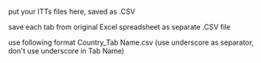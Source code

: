 put your ITTs files here, saved as .CSV

save each tab from original Excel spreadsheet as separate .CSV file

use following format Country_Tab Name.csv (use underscore as separator, don't use underscore in Tab Name)